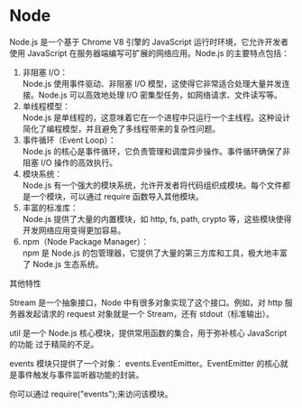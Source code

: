 # Node

Node.js 是一个基于 Chrome V8 引擎的 JavaScript 运行时环境，它允许开发者使用 JavaScript 在服务器端编写可扩展的网络应用。Node.js 的主要特点包括：

1. 非阻塞 I/O：\
   Node.js 使用事件驱动、非阻塞 I/O 模型，这使得它非常适合处理大量并发连接。Node.js 可以高效地处理 I/O 密集型任务，如网络请求、文件读写等。
2. 单线程模型：\
   Node.js 是单线程的，这意味着它在一个进程中只运行一个主线程。这种设计简化了编程模型，并且避免了多线程带来的复杂性问题。
3. 事件循环（Event Loop）：\
   Node.js 的核心是事件循环，它负责管理和调度异步操作。事件循环确保了非阻塞 I/O 操作的高效执行。
4. 模块系统：\
   Node.js 有一个强大的模块系统，允许开发者将代码组织成模块。每个文件都是一个模块，可以通过 require 函数导入其他模块。
5. 丰富的标准库：\
   Node.js 提供了大量的内置模块，如 http, fs, path, crypto 等，这些模块使得开发网络应用变得更加容易。
6. npm（Node Package Manager）：\
   npm 是 Node.js 的包管理器，它提供了大量的第三方库和工具，极大地丰富了 Node.js 生态系统。

其他特性

Stream 是一个抽象接口，Node 中有很多对象实现了这个接口。例如，对 http 服务器发起请求的 request 对象就是一个 Stream，还有 stdout（标准输出）。

util 是一个 Node.js 核心模块，提供常用函数的集合，用于弥补核心 JavaScript 的功能 过于精简的不足。

events 模块只提供了一个对象： events.EventEmitter。EventEmitter 的核心就是事件触发与事件监听器功能的封装。

你可以通过 require("events");来访问该模块。
